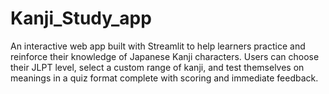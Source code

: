 # Kanji_Study_app
An interactive web app built with Streamlit to help learners practice and reinforce their knowledge of Japanese Kanji characters. Users can choose their JLPT level, select a custom range of kanji, and test themselves on meanings in a quiz format complete with scoring and immediate feedback.
